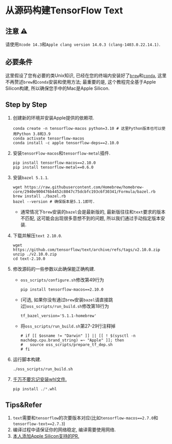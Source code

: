 # 从源码构建TensorFlow Text

## 注意 ⚠️

请使用`Xcode 14.3`和`Apple clang version 14.0.3 (clang-1403.0.22.14.1)`.

## 必要条件

这里假设了您有必要的类Unix知识, 已经在您的终端内安装好了[`brew`](https://brew.sh)和[`conda`](https://github.com/conda-forge/miniforge), 这里不再赘述`brew`和`conda`安装和使用方法; 最重要的是, 这个教程完全基于Apple Silicon构建, 所以确保您手中的Mac是Apple Silicon.

## Step by Step

1. 创建新的环境并安装Apple提供的依赖项.

   ```shell
   conda create -n tensorflow-macos python=3.10 # 这里Python版本也可以使用Python 3.8和3.9
   conda activate tensorflow-macos
   conda install -c apple tensorflow-deps==2.10.0
   ```

2. 安装`tensorFlow-macos`和`tensorflow-metal`插件.

   ```shell
   pip install tensorflow-macos==2.10.0
   pip install tensorflow-metal==0.6.0
   ```

3. 安装`bazel 5.1.1`.

   ```shell
   wget https://raw.githubusercontent.com/Homebrew/homebrew-core/2940e900476b4452c8047c75dcbfc193c6f30341/Formula/bazel.rb
   brew install ./bazel.rb
   bazel --version # 确保版本是5.1.1即可.
   ```

   * 通常情况下`brew`安装的`bazel`会是最新版的, 最新版往往和`text`要求的版本不匹配, 这可能会出现很多意想不到的问题, 所以我们通过手动指定版本安装.

4. 下载并解压`text 2.10.0`.

   ```shell
   wget https://github.com/tensorflow/text/archive/refs/tags/v2.10.0.zip
   unzip ./v2.10.0.zip
   cd text-2.10.0
   ```

5. 修改源码的一些参数以此确保能正确构建.

   * `oss_scripts/configure.sh`修改第49行为

     ```shell
     pip install tensorflow-macos==2.10.0
     ```
     
   * (可选, 如果你没有通过`brew`安装`bazel`请直接跳过)`oss_scripts/run_build.sh`修改第18行为

     ```shell
     tf_bazel_version='5.1.1-homebrew'
     ```
     
   * 将`oss_scripts/run_build.sh`第27-29行注释掉

     ```shell
     # if [[ $osname != "Darwin" ]] || [[ ! $(sysctl -n machdep.cpu.brand_string) =~ "Apple" ]]; then
     #   source oss_scripts/prepare_tf_dep.sh
     # fi
     ```

6. 运行脚本构建.

   ```shell
   ./oss_scripts/run_build.sh
   ```

7. [千万不要忘记安装whl文件.](https://github.com/sun1638650145/Libraries-and-Extensions-for-TensorFlow-for-Apple-Silicon/issues/2)

   ```python
   pip install ./*.whl
   ```

## Tips&Refer

1. `text`需要和`tensorflow`的次要版本对应(比如`tensorflow-macos==2.7.0`和`tensorflow-text==2.7.3`)
2. 编译过程中请保证你的网络稳定, 编译需要使用网络.
3. [本人添加Apple Silicon支持的PR.](https://github.com/tensorflow/text/pull/756)

